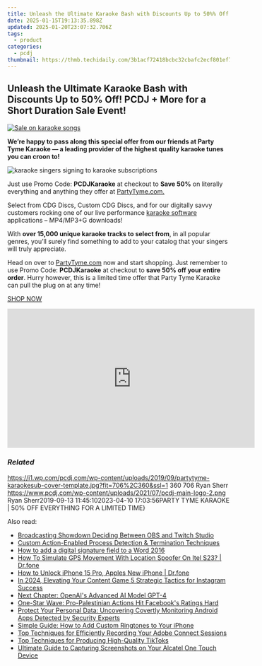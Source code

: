 ```yaml
---
title: Unleash the Ultimate Karaoke Bash with Discounts Up to 50%% Off! PCDJ + More for a Short Duration Sale Event!
date: 2025-01-15T19:13:35.898Z
updated: 2025-01-20T23:07:32.706Z
tags:
  - product
categories:
  - pcdj
thumbnail: https://thmb.techidaily.com/3b1acf72418bcbc32cbafc2ecf801ef760b09fcf6908ac7624af651ae9d18172.jpg
---
```


## Unleash the Ultimate Karaoke Bash with Discounts Up to 50% Off! PCDJ + More for a Short Duration Sale Event!

[![Sale on karaoke songs](https://i1.wp.com/pcdj.com/wp-content/uploads/2019/09/partytyme-karaokesub-cover-template.jpg?resize=706%2C321&ssl=1)](https://i1.wp.com/pcdj.com/wp-content/uploads/2019/09/partytyme-karaokesub-cover-template.jpg?fit=706%2C360&ssl=1 "Sale on karaoke songs")

**We’re happy to pass along this special offer from our friends at Party Tyme Karaoke — a leading provider of the highest quality karaoke tunes you can croon to!**

![karaoke singers signing to karaoke subscriptions](https://i0.wp.com/pcdj.com/wp-content/uploads/2018/02/karaoke.jpg?fit=300%2C200&ssl=1 "karaoke singers signing to karaoke subscriptions")

Just use Promo Code: **PCDJKaraoke** at checkout to **Save 50%** on literally everything and anything they offer at [PartyTyme.com.](https://www.partytyme.com/)

Select from CDG Discs, Custom CDG Discs, and for our digitally savvy customers rocking one of our live performance [karaoke software](http://www.lyrxkaraoke.com) applications – MP4/MP3+G downloads!

With **over 15,000 unique karaoke tracks to select from**, in all popular genres, you’ll surely find something to add to your catalog that your singers will truly appreciate.

Head on over to [PartyTyme.com](https://www.partytyme.com) now and start shopping. Just remember to use Promo Code: **PCDJKaraoke** at checkout to **save 50% off your entire order**. Hurry however, this is a limited time offer that Party Tyme Karaoke can pull the plug on at any time!

[SHOP NOW](https://www.partytyme.com)

<!-- affiliate ads begin -->
<iframe width="560" height="315" src="https://www.youtube.com/embed/RCYs8keh-Vs?si=uDC28-9yh-k6HLj4" title="YouTube video player" frameborder="0" allow="accelerometer; autoplay; clipboard-write; encrypted-media; gyroscope; picture-in-picture; web-share" referrerpolicy="strict-origin-when-cross-origin" allowfullscreen></iframe>
<!-- affiliate ads end -->

### _Related_

https://i1.wp.com/pcdj.com/wp-content/uploads/2019/09/partytyme-karaokesub-cover-template.jpg?fit=706%2C360&ssl=1 360 706 Ryan Sherr https://www.pcdj.com/wp-content/uploads/2021/07/pcdj-main-logo-2.png Ryan Sherr2019-09-13 11:45:102023-04-10 17:03:56PARTY TYME KARAOKE | 50% OFF EVERYTHING FOR A LIMITED TIME}

<ins class="adsbygoogle"
     style="display:block"
     data-ad-format="autorelaxed"
     data-ad-client="ca-pub-7571918770474297"
     data-ad-slot="1223367746"></ins>

<ins class="adsbygoogle"
     style="display:block"
     data-ad-client="ca-pub-7571918770474297"
     data-ad-slot="8358498916"
     data-ad-format="auto"
     data-full-width-responsive="true"></ins>

<span class="atpl-alsoreadstyle">Also read:</span>
<div><ul>
<li><a href="https://screen-video-capture.techidaily.com/broadcasting-showdown-deciding-between-obs-and-twitch-studio/"><u>Broadcasting Showdown Deciding Between OBS and Twitch Studio</u></a></li>
<li><a href="https://win-updates.techidaily.com/custom-action-enabled-process-detection-and-termination-techniques/"><u>Custom Action-Enabled Process Detection & Termination Techniques</u></a></li>
<li><a href="https://phone-solutions.techidaily.com/how-to-add-a-digital-signature-field-to-a-word-2016-by-ldigisigner-sign-a-word-sign-a-word/"><u>How to add a digital signature field to a Word 2016</u></a></li>
<li><a href="https://fake-location.techidaily.com/how-to-simulate-gps-movement-with-location-spoofer-on-itel-s23-drfone-by-drfone-virtual-android/"><u>How To Simulate GPS Movement With Location Spoofer On Itel S23? | Dr.fone</u></a></li>
<li><a href="https://iphone-unlock.techidaily.com/how-to-unlock-iphone-15-pro-apples-new-iphone-drfone-by-drfone-ios/"><u>How to Unlock iPhone 15 Pro, Apples New iPhone | Dr.fone</u></a></li>
<li><a href="https://instagram-video-recordings.techidaily.com/in-2024-elevating-your-content-game-5-strategic-tactics-for-instagram-success/"><u>In 2024, Elevating Your Content Game 5 Strategic Tactics for Instagram Success</u></a></li>
<li><a href="https://tech-revival.techidaily.com/next-chapter-openais-advanced-ai-model-gpt-4/"><u>Next Chapter: OpenAI's Advanced AI Model GPT-4</u></a></li>
<li><a href="https://facebook.techidaily.com/one-star-wave-pro-palestinian-actions-hit-facebooks-ratings-hard/"><u>One-Star Wave: Pro-Palestinian Actions Hit Facebook's Ratings Hard</u></a></li>
<li><a href="https://win-updates.techidaily.com/protect-your-personal-data-uncovering-covertly-monitoring-android-apps-detected-by-security-experts/"><u>Protect Your Personal Data: Uncovering Covertly Monitoring Android Apps Detected by Security Experts</u></a></li>
<li><a href="https://win-updates.techidaily.com/simple-guide-how-to-add-custom-ringtones-to-your-iphone/"><u>Simple Guide: How to Add Custom Ringtones to Your iPhone</u></a></li>
<li><a href="https://win-updates.techidaily.com/top-techniques-for-efficiently-recording-your-adobe-connect-sessions/"><u>Top Techniques for Efficiently Recording Your Adobe Connect Sessions</u></a></li>
<li><a href="https://win-updates.techidaily.com/top-techniques-for-producing-high-quality-tiktoks/"><u>Top Techniques for Producing High-Quality TikToks</u></a></li>
<li><a href="https://win-updates.techidaily.com/ultimate-guide-to-capturing-screenshots-on-your-alcatel-one-touch-device/"><u>Ultimate Guide to Capturing Screenshots on Your Alcatel One Touch Device</u></a></li>
</ul></div>

